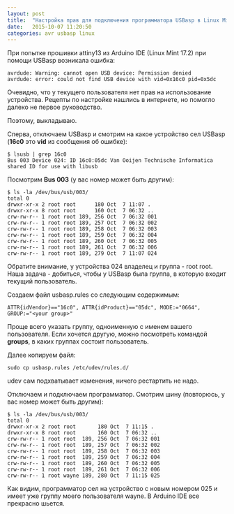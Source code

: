 ```yaml
---
layout: post
title:  "Настройка прав для подключения программатора USBasp в Linux Mint 17"
date:   2015-10-07 11:20:50
categories: avr usbasp linux
---
```

При попытке прошивки attiny13 из Arduino IDE (Linux Mint 17.2) при помощи USBasp возникала ошибка:

```
avrdude: Warning: cannot open USB device: Permission denied
avrdude: error: could not find USB device with vid=0x16c0 pid=0x5dc
```

Очевидно, что у текущего пользователя нет прав на использование устройства.
Рецепты по настройке нашлись в интернете, но помогло далеко не первое руководство.

Поэтому, выкладываю.

Сперва, отключаем USBasp и смотрим на какое устройство сел USBasp (**16c0** это **vid** из сообщения об ошибке):

```
$ lsusb | grep 16c0
Bus 003 Device 024: ID 16c0:05dc Van Ooijen Technische Informatica shared ID for use with libusb
```

Посмотрим **Bus 003** (у вас номер может быть другим):

```
$ ls -la /dev/bus/usb/003/
total 0
drwxr-xr-x 2 root root      180 Oct  7 11:07 .
drwxr-xr-x 8 root root      160 Oct  7 06:32 ..
crw-rw-r-- 1 root root 189, 256 Oct  7 06:32 001
crw-rw-r-- 1 root root 189, 257 Oct  7 06:32 002
crw-rw-r-- 1 root root 189, 258 Oct  7 06:32 003
crw-rw-r-- 1 root root 189, 259 Oct  7 06:32 004
crw-rw-r-- 1 root root 189, 260 Oct  7 06:32 005
crw-rw-r-- 1 root root 189, 261 Oct  7 06:32 006
crw-rw-r-- 1 root root 189, 279 Oct  7 11:07 024
```

Обратите внимание, у устройства 024 владелец и группа - root root.
Наша задача - добиться, чтобы у USBasp была группа, в которую входит текущий пользователь.

Создаем файл usbasp.rules со следующим содержимым:

```
ATTR{idVendor}=="16c0", ATTR{idProduct}=="05dc", MODE:="0664", GROUP:="<your group>"
```

Проще всего указать группу, одноименную с именем вашего пользователя. Если хочется другую, можно посмотреть командой **groups**, в каких группах состоит пользователь.

Далее копируем файл:

```
sudo cp usbasp.rules /etc/udev/rules.d/
```

udev сам подхватывает изменения, ничего рестартить не надо.

Отключаем и подключаем программатор.
Смотрим шину (повторюсь, у вас номер может быть другим):

```
$ ls -la /dev/bus/usb/003/
total 0
drwxr-xr-x 2 root root       180 Oct  7 11:15 .
drwxr-xr-x 8 root root       160 Oct  7 06:32 ..
crw-rw-r-- 1 root root  189, 256 Oct  7 06:32 001
crw-rw-r-- 1 root root  189, 257 Oct  7 06:32 002
crw-rw-r-- 1 root root  189, 258 Oct  7 06:32 003
crw-rw-r-- 1 root root  189, 259 Oct  7 06:32 004
crw-rw-r-- 1 root root  189, 260 Oct  7 06:32 005
crw-rw-r-- 1 root root  189, 261 Oct  7 06:32 006
crw-rw-r-- 1 root wayne 189, 280 Oct  7 11:15 025
```

Как видим, программатор сел на устройство с новым номером 025 и имеет уже группу моего пользователя wayne.
В Arduino IDE все прекрасно шьется.
